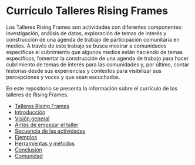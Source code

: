 # Currículo Talleres Rising Frames

Los Talleres Rising Frames son actividades con diferentes componentes: investigación, análisis de datos, exploración de temas de interés y construcción de una agenda de trabajo de participación comunitaria en medios. A través de este trabajo se busca mostrar a comunidades específicas el cubrimiento que algunos medios están haciendo de temas específicos, fomentar la construcción de una agenda de trabajo para hacer cubrimiento de temas de interés para las comunidades y, por último, contar historias desde sus experiencias y contextos para visibilizar sus percepciones y voces y que sean escuchados.   

En este repositorio se presenta la información sobre el currículo de los talleres de Rising Frames.  
* [Talleres Rising Frames](Talleres.md)
* [Introducción](Introducción.md)
* [Visión general](Vision_general.md)
* [Antes de empezar el taller](Antes_de_empezar.md)
* [Secuencia de las actividades](Secuencia.md)
* [Ejemplos](Ejemplos.md)
* [Herramientas y métodos](Herramienta_metodos.md)
* [Conclusión](Conclusion.md)
* [Comunidad](Comunidad.md)
